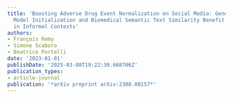 ```yaml
---
title: 'Boosting Adverse Drug Event Normalization on Social Media: General-Purpose
  Model Initialization and Biomedical Semantic Text Similarity Benefit Zero-Shot Linking
  in Informal Contexts'
authors:
- François Remy
- Simone Scaboro
- Beatrice Portelli
date: '2023-01-01'
publishDate: '2025-03-08T19:22:30.668706Z'
publication_types:
- article-journal
publication: '*arXiv preprint arXiv:2308.00157*'
---
```

